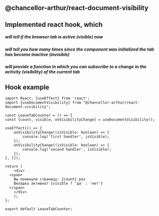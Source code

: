 ## @chancellor-arthur/react-document-visibility

## Implemented react hook, which

##### will tell if the browser tab is active (visible) now

##### will tell you how many times since the component was initialized the tab has become inactive (invisible)

##### will provide a function in which you can subscribe to a change in the activity (visibility) of the current tab

## Hook example

    import React, {useEffect} from 'react';
    import {useDocumentVisibility} from "@chancellor-arthur/react-document-visibility";

    const LeaveTabCounter = () => {
    const {count, visible, onVisibilityChange} = useDocumentVisibility();

    useEffect(() => {
        onVisibilityChange((isVisible: boolean) => {
            console.log('first handler', isVisible);
        });
        onVisibilityChange((isVisible: boolean) => {
            console.log('second handler', isVisible);
        });
    }, []);

    return (
        <div>
      <span>
        Вы покинули страницу: {count} раз
        Вкладка активна? {visible ? 'да' : 'нет'}
      </span>
        </div>
        );
    };

    export default LeaveTabCounter;